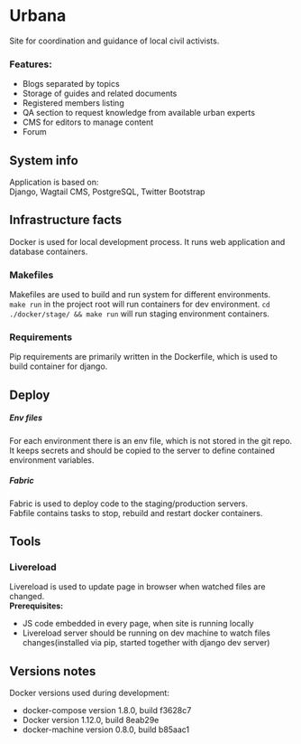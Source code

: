 # Urbana
Site for coordination and guidance of local civil activists.
### Features:
- Blogs separated by topics
- Storage of guides and related documents
- Registered members listing
- QA section to request knowledge from available urban experts
- CMS for editors to manage content  
- Forum

## System info

Application is based on:  
Django, Wagtail CMS, PostgreSQL, Twitter Bootstrap

## Infrastructure facts

Docker is used for local development process. It runs web application and database containers.    

### Makefiles
Makefiles are used to build and run system for different environments.  
`make run` in the project root will run containers for dev environment.
`cd ./docker/stage/ && make run` will run staging environment containers.

### Requirements  
Pip requirements are primarily written in the Dockerfile, which is used to build container for django.

## Deploy
##### Env files
For each environment there is an env file, which is not stored in the git repo.
It keeps secrets and should be copied to the server to define contained environment variables.
##### Fabric
Fabric is used to deploy code to the staging/production servers.  
Fabfile contains tasks to stop, rebuild and restart docker containers.


## Tools
### Livereload 

Livereload is used to update page in browser when watched files are changed.  
**Prerequisites:**  
- JS code embedded in every page, when site is running locally  
- Livereload server should be running on dev machine to watch files changes(installed via pip, started together with django dev server)  

## Versions notes
Docker versions used during development:  
- docker-compose version 1.8.0, build f3628c7  
- Docker version 1.12.0, build 8eab29e  
- docker-machine version 0.8.0, build b85aac1 